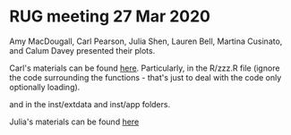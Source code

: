 # RUG meeting 27 Mar 2020
Amy MacDougall, Carl Pearson, Julia Shen, Lauren Bell, Martina Cusinato, and Calum Davey presented their plots.

Carl's materials can be found [here](https://gitlab.com/cabp_LSHTM/denvax). Particularly, in the R/zzz.R file (ignore the code surrounding the functions - that's just to deal with the code only optionally loading).
 
and in the inst/extdata and inst/app folders.

Julia's materials can be found [here](https://github.com/7j7j/LSHTM-R-polar-plot)